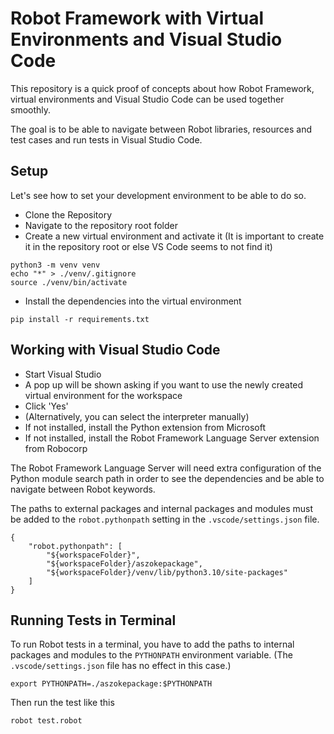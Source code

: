 # Robot Framework with Virtual Environments and Visual Studio Code

This repository is a quick proof of concepts about how Robot Framework, virtual environments and Visual Studio Code can be used together smoothly.

The goal is to be able to navigate between Robot libraries, resources and test cases and run tests in Visual Studio Code.

## Setup

Let's see how to set your development environment to be able to do so.

- Clone the Repository
- Navigate to the repository root folder
- Create a new virtual environment and activate it (It is important to create it in the repository root or else VS Code seems to not find it)

```
python3 -m venv venv
echo "*" > ./venv/.gitignore
source ./venv/bin/activate
```

- Install the dependencies into the virtual environment

```
pip install -r requirements.txt
```

## Working with Visual Studio Code

- Start Visual Studio
- A pop up will be shown asking if you want to use the newly created virtual environment for the workspace
- Click 'Yes'
- (Alternatively, you can select the interpreter manually)
- If not installed, install the Python extension from Microsoft
- If not installed, install the Robot Framework Language Server extension from Robocorp

The Robot Framework Language Server will need extra configuration of the Python module search path in order to see the dependencies and be able to navigate between Robot keywords.

The paths to external packages and internal packages and modules must be added to the `robot.pythonpath` setting in the `.vscode/settings.json` file.

```
{
    "robot.pythonpath": [
        "${workspaceFolder}",
        "${workspaceFolder}/aszokepackage",
        "${workspaceFolder}/venv/lib/python3.10/site-packages"
    ]
}
```

## Running Tests in Terminal

To run Robot tests in a terminal, you have to add the paths to internal packages and modules to the `PYTHONPATH` environment variable. (The `.vscode/settings.json` file has no effect in this case.)

```
export PYTHONPATH=./aszokepackage:$PYTHONPATH
```
Then run the test like this

```
robot test.robot
```